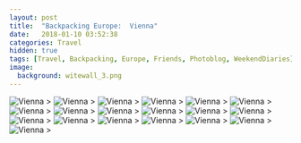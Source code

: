 ```yaml
---
layout: post
title:  "Backpacking Europe:  Vienna"
date:   2018-01-10 03:52:38
categories: Travel
hidden: true
tags: [Travel, Backpacking, Europe, Friends, Photoblog, WeekendDiaries]
image:
  background: witewall_3.png
---
```


<img src="https://i.imgur.com/unZSobH.jpg" alt="Vienna">
>

<img src="https://i.imgur.com/nc4UuNu.jpg" alt="Vienna">
>

<img src="https://i.imgur.com/OtmRNvK.jpg" alt="Vienna">
>

<img src="https://i.imgur.com/xj86df5.jpg" alt="Vienna">
>

<img src="https://i.imgur.com/zaBzqp6.jpg" alt="Vienna">
>

<img src="https://i.imgur.com/a8WCwsm.jpg" alt="Vienna">
>

<img src="https://i.imgur.com/bl07KrY.jpg" alt="Vienna">
>

<img src="https://i.imgur.com/5AUXeyH.jpg" alt="Vienna">
>

<img src="https://i.imgur.com/coyD4Tb.jpg" alt="Vienna">
>

<img src="https://i.imgur.com/uPHvLG7.jpg" alt="Vienna">
>

<img src="https://i.imgur.com/2euVafv.jpg" alt="Vienna">
>

<img src="https://i.imgur.com/dZdR2Y2.jpg" alt="Vienna">
>

<img src="https://i.imgur.com/JFCUuHt.jpg" alt="Vienna">
>

<img src="https://i.imgur.com/atfqB4W.jpg" alt="Vienna">
>

<img src="https://i.imgur.com/F16omgB.jpg" alt="Vienna">
>

<img src="https://i.imgur.com/yFwj6kF.jpg" alt="Vienna">
>

<img src="https://i.imgur.com/Sr1Pb1w.jpg" alt="Vienna">
>

<img src="https://i.imgur.com/2F6Kp3k.jpg" alt="Vienna">
>

<img src="https://i.imgur.com/gCdl247.jpg" alt="Vienna">
>
